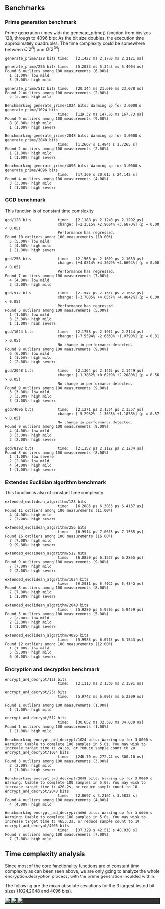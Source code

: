 ## Benchmarks

### Prime generation benchmark

Prime generation times with the generate_prime() function from bitsizes 128, through to 4096 bits:
As the bit size doubles, the execution time approximately quadruples. The time complexity could be somewhere between $O(2^N)$ and $O(2^{2N})$
```
generate_prime/128 bits time:   [2.1422 ms 2.1770 ms 2.2121 ms]

generate_prime/256 bits time:   [5.2033 ms 5.3443 ms 5.4904 ms]
Found 6 outliers among 100 measurements (6.00%)
  1 (1.00%) low mild
  5 (5.00%) high mild
  
generate_prime/512 bits time:   [20.344 ms 21.680 ms 23.078 ms]
Found 2 outliers among 100 measurements (2.00%)
  2 (2.00%) high mild

Benchmarking generate_prime/1024 bits: Warming up for 3.0000 s
generate_prime/1024 bits
                        time:   [129.32 ms 147.76 ms 167.73 ms]
Found 9 outliers among 100 measurements (9.00%)
  8 (8.00%) high mild
  1 (1.00%) high severe

Benchmarking generate_prime/2048 bits: Warming up for 3.0000 s
generate_prime/2048 bits
                        time:   [1.2667 s 1.4846 s 1.7265 s]
Found 2 outliers among 100 measurements (2.00%)
  1 (1.00%) high mild
  1 (1.00%) high severe

Benchmarking generate_prime/4096 bits: Warming up for 3.0000 s
generate_prime/4096 bits
                        time:   [17.369 s 20.613 s 24.142 s]
Found 4 outliers among 100 measurements (4.00%)
  3 (3.00%) high mild
  1 (1.00%) high severe
```

### GCD benchmark

This function is of constant time complexity

```
gcd/128 bits            time:   [2.1188 µs 2.1240 µs 2.1292 µs]
                        change: [+2.2515% +2.9614% +3.6870%] (p = 0.00 < 0.05)
                        Performance has regressed.
Found 10 outliers among 100 measurements (10.00%)
  5 (5.00%) low mild
  4 (4.00%) high mild
  1 (1.00%) high severe

gcd/256 bits            time:   [2.1568 µs 2.1609 µs 2.1653 µs]
                        change: [+4.0514% +4.3679% +4.6694%] (p = 0.00 < 0.05)
                        Performance has regressed.
Found 7 outliers among 100 measurements (7.00%)
  4 (4.00%) low mild
  3 (3.00%) high mild

gcd/512 bits            time:   [2.1541 µs 2.1587 µs 2.1632 µs]
                        change: [+3.7085% +4.0567% +4.4842%] (p = 0.00 < 0.05)
                        Performance has regressed.
Found 5 outliers among 100 measurements (5.00%)
  1 (1.00%) low mild
  3 (3.00%) high mild
  1 (1.00%) high severe

gcd/1024 bits           time:   [2.1758 µs 2.1904 µs 2.2144 µs]
                        change: [-7.5594% -2.6358% +1.0790%] (p = 0.31 > 0.05)
                        No change in performance detected.
Found 9 outliers among 100 measurements (9.00%)
  6 (6.00%) low mild
  1 (1.00%) high mild
  2 (2.00%) high severe

gcd/2048 bits           time:   [2.1364 µs 2.1405 µs 2.1449 µs]
                        change: [-1.3862% +0.6269% +2.2080%] (p = 0.56 > 0.05)
                        No change in performance detected.
Found 9 outliers among 100 measurements (9.00%)
  3 (3.00%) low mild
  3 (3.00%) high mild
  3 (3.00%) high severe

gcd/4096 bits           time:   [2.1271 µs 2.1314 µs 2.1357 µs]
                        change: [-5.2932% -1.3633% +1.1858%] (p = 0.57 > 0.05)
                        No change in performance detected.
Found 9 outliers among 100 measurements (9.00%)
  4 (4.00%) low mild
  3 (3.00%) high mild
  2 (2.00%) high severe

gcd/8192 bits           time:   [2.1152 µs 2.1192 µs 2.1234 µs]
Found 8 outliers among 100 measurements (8.00%)
  1 (1.00%) low severe
  2 (2.00%) low mild
  4 (4.00%) high mild
  1 (1.00%) high severe

```

### Extended Euclidian algorithm benchmark

This function is also of constant time complexity

```
extended_euclidean_algorithm/128 bits
                        time:   [6.2085 µs 6.3033 µs 6.4137 µs]
Found 11 outliers among 100 measurements (11.00%)
  4 (4.00%) high mild
  7 (7.00%) high severe

extended_euclidean_algorithm/256 bits
                        time:   [6.9914 µs 7.0603 µs 7.1565 µs]
Found 16 outliers among 100 measurements (16.00%)
  7 (7.00%) high mild
  9 (9.00%) high severe

extended_euclidean_algorithm/512 bits
                        time:   [6.0830 µs 6.1552 µs 6.2865 µs]
Found 9 outliers among 100 measurements (9.00%)
  7 (7.00%) high mild
  2 (2.00%) high severe

extended_euclidean_algorithm/1024 bits
                        time:   [6.3831 µs 6.4072 µs 6.4342 µs]
Found 8 outliers among 100 measurements (8.00%)
  7 (7.00%) high mild
  1 (1.00%) high severe

extended_euclidean_algorithm/2048 bits
                        time:   [5.9280 µs 5.9366 µs 5.9459 µs]
Found 5 outliers among 100 measurements (5.00%)
  2 (2.00%) low mild
  2 (2.00%) high mild
  1 (1.00%) high severe
  
extended_euclidean_algorithm/4096 bits
                        time:   [5.9985 µs 6.0705 µs 6.1543 µs]
Found 12 outliers among 100 measurements (12.00%)
  1 (1.00%) low mild
  5 (5.00%) high mild
  6 (6.00%) high severe
```

### Encryption and decryption benchmark
```
encrypt_and_decrypt/128 bits
                        time:   [2.1113 ms 2.1350 ms 2.1591 ms]

encrypt_and_decrypt/256 bits
                        time:   [5.9742 ms 6.0967 ms 6.2209 ms]
                        
Found 1 outliers among 100 measurements (1.00%)
  1 (1.00%) high mild

encrypt_and_decrypt/512 bits
                        time:   [30.652 ms 32.320 ms 34.030 ms]
Found 1 outliers among 100 measurements (1.00%)
  1 (1.00%) high mild

Benchmarking encrypt_and_decrypt/1024 bits: Warming up for 3.0000 s
Warning: Unable to complete 100 samples in 5.0s. You may wish to increase target time to 24.3s, or reduce sample count to 20.
encrypt_and_decrypt/1024 bits
                        time:   [246.70 ms 272.24 ms 300.10 ms]
Found 3 outliers among 100 measurements (3.00%)
  2 (2.00%) high mild
  1 (1.00%) high severe

Benchmarking encrypt_and_decrypt/2048 bits: Warming up for 3.0000 s
Warning: Unable to complete 100 samples in 5.0s. You may wish to increase target time to 420.2s, or reduce sample count to 10.
encrypt_and_decrypt/2048 bits
                        time:   [2.8697 s 3.2161 s 3.5833 s]
Found 4 outliers among 100 measurements (4.00%)
  4 (4.00%) high mild

Benchmarking encrypt_and_decrypt/4096 bits: Warming up for 3.0000 s
Warning: Unable to complete 100 samples in 5.0s. You may wish to increase target time to 4653.3s, or reduce sample count to 10.
encrypt_and_decrypt/4096 bits
                        time:   [37.329 s 42.513 s 48.030 s]
Found 7 outliers among 100 measurements (7.00%)
  7 (7.00%) high mild
```

## Time complexity analysis

Since most of the core functionality functions are of constant time complexity as can been seen above, we are only going to analyze the whole encryption/decryption process, with the prime generation inculded within.


The following are the mean absolute deviations for the 3 largest tested bit sizes (1024,2048 and 4096 bits).

<div style="background-color: rgb(50, 50, 50);">

<img src="https://raw.githubusercontent.com/asvorg/tiralabra/e0292ef21d466643dba8da7dbf49d3260ada9cfa/rsa/documentation/criterion2/reports/encrypt_and_decrypt/4096%20bits/MAD.svg">
<img src="https://raw.githubusercontent.com/asvorg/tiralabra/56304564e9d3d375d2cc34e73c8838743d6694a7/rsa/documentation/criterion2/reports/encrypt_and_decrypt/2048%20bits/MAD.svg">
<img src="https://raw.githubusercontent.com/asvorg/tiralabra/56304564e9d3d375d2cc34e73c8838743d6694a7/rsa/documentation/criterion2/reports/encrypt_and_decrypt/1024%20bits/MAD.svg">
